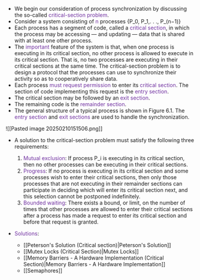 
- We begin our consideration of process synchronization by discussing the so-called <span style="color:rgb(112, 48, 160)">critical-section problem</span>. 
- Consider a system consisting of <span style="color:rgb(112, 48, 160)">n</span> processes \{P_0, P_1,. . ., P_(n−1)} 
- Each process has a segment of code, called a <span style="color:rgb(112, 48, 160)">critical section</span>, in which the process may be accessing — and updating — data that is shared with at least one other process. 
- The <span style="color:rgb(112, 48, 160)">important</span> feature of the system is that, when one process is executing in its critical section, no other process is allowed to execute in its critical section. That is, no two processes are executing in their critical sections at the same time. The critical-section problem is to design a protocol that the processes can use to synchronize their activity so as to cooperatively share data. 
- Each process <span style="color:rgb(112, 48, 160)">must request permission</span> to enter its <span style="color:rgb(112, 48, 160)">critical section</span>. The section of code implementing this request is the <span style="color:rgb(112, 48, 160)">entry section</span>. 
- The critical section may be followed by an <span style="color:rgb(112, 48, 160)">exit section</span>. 
- The remaining code is the <span style="color:rgb(112, 48, 160)">remainder section</span>. 
- The general structure of a typical process is shown in Figure 6.1. The <span style="color:rgb(112, 48, 160)">entry section</span> and <span style="color:rgb(112, 48, 160)">exit sections</span> are used to handle the synchronization.

![[Pasted image 20250210151506.png]]

- A solution to the critical-section problem must satisfy the following three requirements:
	1. <span style="color:rgb(112, 48, 160)">Mutual exclusion</span>: If process P_i is executing in its critical section, then no other processes can be executing in their critical sections.
	2. <span style="color:rgb(112, 48, 160)">Progress</span>: If no process is executing in its critical section and some processes wish to enter their critical sections, then only those processes that are not executing in their remainder sections can participate in deciding which will enter its critical section next, and this selection cannot be postponed indefinitely.
	3. <span style="color:rgb(112, 48, 160)">Bounded waiting</span>: There exists a bound, or limit, on the number of times that other processes are allowed to enter their critical sections after a process has made a request to enter its critical section and before that request is granted.

- <span style="color:rgb(112, 48, 160)">Solutions</span>:
	- [[Peterson's Solution (Critical section)|Peterson's Solution]]  
	- [[Mutex Locks (Critical Section)|Mutex Locks]]
	- [[Memory Barriers - A Hardware Implementation (Critical Section)|Memory Barriers - A Hardware Implementation]] 
	- [[Semaphores]] 